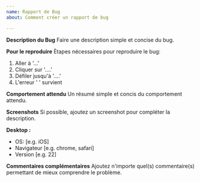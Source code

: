 ```yaml
---
name: Rapport de Bug
about: Comment créer un rapport de bug

---
```


**Description du Bug**
Faire une description simple et concise du bug.

**Pour le reproduire**
Ètapes nécessaires pour reproduire le bug:
1. Aller à '...'
2. Cliquer sur '....'
3. Défiler jusqu'à '....'
4. L'erreur ' ' survient

**Comportement attendu**
Un résumé simple et concis du comportement attendu.

**Screenshots**
Si possible, ajoutez un screenshot pour compléter la description.

**Desktop :**
 - OS: [e.g. iOS]
 - Navigateur [e.g. chrome, safari]
 - Version [e.g. 22]

**Commentaires complémentaires**
Ajoutez n'importe quel(s) commentaire(s) permettant de mieux comprendre le problème.
